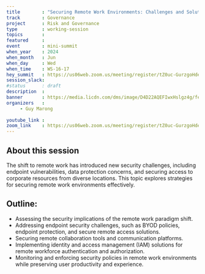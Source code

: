 ```yaml
---
title        : "Securing Remote Work Environments: Challenges and Solutions (panel)"
track        : Governance
project      : Risk and Governance
type         : working-session
topics       : 
featured     :
event        : mini-summit
when_year    : 2024
when_month   : Jun
when_day     : Wed
when_time    : WS-16-17
hey_summit   : https://us06web.zoom.us/meeting/register/tZ0uc-GurzgoHdeXPKv1URG-eY2LhbDuh0_o
session_slack:
#status      : draft
description  :
banner       : https://media.licdn.com/dms/image/D4D22AQEFIwxHslgz4g/feedshare-shrink_2048_1536/0/1716475070580?e=2147483647&v=beta&t=lAlhRHMuFfE9ukstcu9CmvZTYaUpH5NCoJ0gWHwcnv4
organizers   :
     - Guy Marong
    
youtube_link : 
zoom_link    : https://us06web.zoom.us/meeting/register/tZ0uc-GurzgoHdeXPKv1URG-eY2LhbDuh0_o
---
```


## About this session
The shift to remote work has introduced new security challenges, including endpoint vulnerabilities, data protection concerns, and securing access to corporate resources from diverse locations. This topic explores strategies for securing remote work environments effectively.

## Outline:
- Assessing the security implications of the remote work paradigm shift.
- Addressing endpoint security challenges, such as BYOD policies, endpoint protection, and secure remote access solutions.
- Securing remote collaboration tools and communication platforms.
- Implementing identity and access management (IAM) solutions for remote workforce authentication and authorization.
- Monitoring and enforcing security policies in remote work environments while preserving user productivity and experience.
